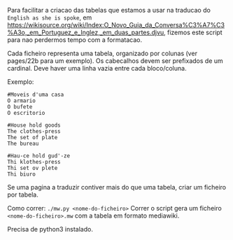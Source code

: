 Para facilitar a criacao das tabelas que estamos a usar na traducao do `English as she is spoke`,
em https://wikisource.org/wiki/Index:O_Novo_Guia_da_Conversa%C3%A7%C3%A3o,_em_Portuguez_e_Inglez,_em_duas_partes.djvu,
fizemos este script para nao perdermos tempo com a formatacao.

Cada ficheiro representa uma tabela, organizado por colunas (ver pages/22b para um exemplo).
Os cabecalhos devem ser prefixados de um cardinal. Deve haver uma linha vazia entre cada bloco/coluna.

Exemplo:

    #Moveis d'uma casa
    O armario
    O bufete
    O escritorio

    #House hold goods
    The clothes-press
    The set of plate
    The bureau

    #Hau-ce hold gud'-ze
    Thi klothes-press
    Thi set ov plete
    Thi biuro

Se uma pagina a traduzir contiver mais do que uma tabela, criar um ficheiro por tabela.

Como correr: `./mw.py <nome-do-ficheiro>`
Correr o script gera um ficheiro `<nome-do-ficheiro>.mw` com a tabela em formato mediawiki.

Precisa de python3 instalado.

